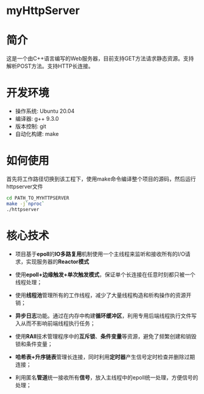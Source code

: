 # myHttpServer

# 简介
这是一个由C++语言编写的Web服务器，目前支持GET方法请求静态资源。支持解析POST方法。支持HTTP长连接。

# 开发环境

- 操作系统: Ubuntu 20.04
- 编译器: g++ 9.3.0
- 版本控制: git
- 自动化构建: make

# 如何使用

首先将工作路径切换到该工程下，使用make命令编译整个项目的源码，然后运行httpserver文件

```bash
cd PATH_TO_MYHTTPSERVER
make -j`nproc`
./httpserver
```

# 核心技术

- 项目基于**epoll**的**IO多路复用**机制使用一个主线程来监听和接收所有的I/O请求，实现服务器的**Reactor模式**

- 使用**epoll+边缘触发+单次触发模式**，保证单个长连接在任意时刻都只被一个线程处理；

- 使用**线程池**管理所有的工作线程，减少了大量线程构造和析构操作的资源开销；

- **异步日志**功能。通过在内存中构建**循环缓冲区**，利用专用后端线程执行文件写入从而不影响前端线程执行任务；

- 使用**RAII**技术管理程序中的**互斥锁**、**条件变量**等资源，避免了频繁创建和销毁锁和条件变量；

- **哈希表+升序链表**管理长连接，同时利用**定时器**产生信号定时检查并删除过期连接；

- 利用匿名**管道**统一接收所有**信号**，放入主线程中的epoll统一处理，方便信号的处理；

  
